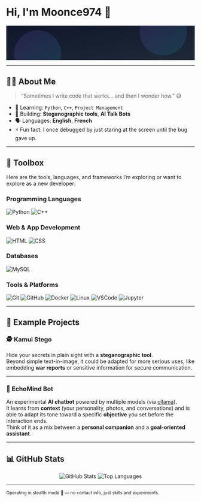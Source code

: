 # Hi, I'm Moonce974 👋

<div align="center">

<!-- Inline SVG banner -->
<svg width="100%" height="220" viewBox="0 0 1200 220" xmlns="http://www.w3.org/2000/svg" role="img" aria-label="Moonce974 banner">
  <defs>
    <linearGradient id="g" x1="0" x2="1" y1="0" y2="1">
      <stop offset="0%" stop-color="#0f172a"/>
      <stop offset="100%" stop-color="#1f2937"/>
    </linearGradient>
    <linearGradient id="accent" x1="0" x2="1" y1="0" y2="1">
      <stop offset="0%" stop-color="#a855f7"/>
      <stop offset="100%" stop-color="#06b6d4"/>
    </linearGradient>
  </defs>
  <rect width="1200" height="220" fill="url(#g)"/>
  <g opacity="0.15">
    <circle cx="200" cy="180" r="150" fill="url(#accent)"/>
    <circle cx="1000" cy="40" r="150" fill="url(#accent)"/>
  </g>
</svg>

</div>

---

## 👨‍💻 About Me

> “Sometimes I write code that works… and then I wonder how.” 😅

- 🌱 Learning: `Python`, `C++`, `Project Management`
- 🔭 Building: **Steganographic tools**, **AI Talk Bots**
- 🗣️ Languages: **English**, **French**
- ⚡ Fun fact: I once debugged by just staring at the screen until the bug gave up.

---

## 🧰 Toolbox

Here are the tools, languages, and frameworks I’m exploring or want to explore as a new developer:

### Programming Languages
![Python](https://img.shields.io/badge/-Python-3776AB?logo=python&logoColor=white)
![C++](https://img.shields.io/badge/-C++-00599C?logo=c%2b%2b&logoColor=white)

### Web & App Development
![HTML](https://img.shields.io/badge/-HTML5-E34F26?logo=html5&logoColor=white)
![CSS](https://img.shields.io/badge/-CSS3-1572B6?logo=css3&logoColor=white)

### Databases
![MySQL](https://img.shields.io/badge/-MySQL-4479A1?logo=mysql&logoColor=white)

### Tools & Platforms
![Git](https://img.shields.io/badge/-Git-F05032?logo=git&logoColor=white)
![GitHub](https://img.shields.io/badge/-GitHub-181717?logo=github&logoColor=white)
![Docker](https://img.shields.io/badge/-Docker-2496ED?logo=docker&logoColor=white)
![Linux](https://img.shields.io/badge/-Linux-FCC624?logo=linux&logoColor=black)
![VSCode](https://img.shields.io/badge/-VS%20Code-007ACC?logo=visualstudiocode&logoColor=white)
![Jupyter](https://img.shields.io/badge/-Jupyter-F37626?logo=jupyter&logoColor=white)

---

## 📂 Example Projects

### 🕵️ Kamui Stego
Hide your secrets in plain sight with a **steganographic tool**.  
Beyond simple text-in-image, it could be adapted for more serious uses, like embedding **war reports** or sensitive information for secure communication.

---

### 🤖 EchoMind Bot
An experimental **AI chatbot** powered by multiple models (via [ollama](https://ollama.ai/)).  
It learns from **context** (your personality, photos, and conversations) and is able to adapt its tone toward a specific **objective** you set before the interaction ends.  
Think of it as a mix between a **personal companion** and a **goal-oriented assistant**.

---


## 📊 GitHub Stats
<p align="center">
  <img src="https://github-readme-stats.vercel.app/api?username=Moonce974&show_icons=true&theme=radical" alt="GitHub Stats"/>
  <img src="https://github-readme-stats.vercel.app/api/top-langs/?username=Moonce974&layout=compact&theme=radical" alt="Top Languages"/>
</p>

---

<sub>Operating in stealth mode 🥷 — no contact info, just skills and experiments.</sub>
